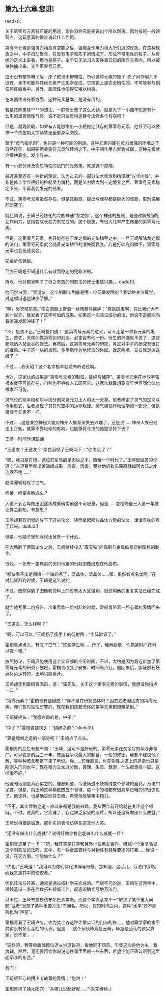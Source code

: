 ## [第九十六章 您讲!](https://www.xxbiquge.com/11_11207/9131670.html)
readx();

  关于第零号元素有可能的用途，崇白羽终究是美说出个所以然来。因为按照一般的观点，这玩意真的很难说起什么作用。

  第零号元素是强灵力抬高真空能之后、强相互作用力增大所引发的现象。在这种现象之中，中子自动聚合，在没有电子和质子的情况下，形成不带电性的粒子。从传统的定义上来看，那也是原子。由于它无法归入天序表已知的所有元素内，所以被单独摘出来，充作第零号元素。

  由于没有核外电子层，原子核也不带电性，所以这种元素的原子-原子间作用几乎没有，也不可能与其他元素产生化学反应。它理论上是完全惰性的，不可能参与到任何炼器当中。另外，超流性也使得它难以约束。

  在炼器或者符篆方面，这种元素基本上是没有用的。

  若是按照愚昧****的想法，一群修士费了这么大劲，就是为了一小瓶不知道有什么用的昂贵惰性气体，说不定只会觉得这群今法修各个有病吧？

  但是，就现阶段，如果有人能够拿出一小瓶稳定储存的第零号元素，他甚至可以要求一个炼虚期大宗师拿出全部身家交换。

  至于“灵气指示剂”，也只是一种可能的用途。这种元素只能在灵力很强的环境之下自然存在。如果突然暴露在元灵气环境之下，中子间作用力就会减弱，这种元素就会很快衰变，发出光来。

  有一小部分涉及物质特性的法门的光效果，就是这个原理。

  最近甚至还有一种新的理论，认为过去的一部分法术修炼到精深就“光华内敛”，并非是修士学会很好的控制灵力消耗，而是法力强大到一定境界之后，第零号元素稳定下来，不再衰变发光的结果。

  不过，第零号元素虽然存在，但是其制取、提出与保存都是巨大的难题，更别说展开研究了。

  就比如说，王崎已经炼化的龙族神通“龙之御”。这个神通的施展，是通过解放强相互作用力，是指变成长程力来完成的。这个现象，有很大几率产生微量的第零号元素。

  但是，这第零号元素，也只能存在于龙之御的光焰鳞甲之中。一旦王崎解除龙之御的法门，第零号元素就会随着光焰鳞甲的消失而衰变。若是打碎光焰鳞甲，第零号元素也会迅速衰变。

  完全步伐保留。

  至少王崎是不知道什么有效而稳定的提取法的。

  所以，他对那发明了了行之有效的制取法的修士很感兴趣。，dudu1();

  他问崇白羽：“崇道友，这个制取法到底是哪一位前辈发明的？我始终关注算学，对这领域道也缺少了解。”

  “啊，弥天昭前辈。”崇白羽脸上带着一丝艳慕与嫉妒：“真是厉害啊，只比我们大不到一百岁，就发表了这样可怕的成果。如果这一次验证成功的话，他说不定都能向着逍遥发起冲锋了！”

  “不，应该不止。”王崎接口道：“这第零号元素的意义，可不止是一种新元素的发生。首先，天序剑碟第零剑的剑法，必定会有他一份。衍生的神通就不说了，这些都能纳入焚金谷的修法。再然后，这第零号元素的研究，肯定对中子的研究有很打的推动。中子这一块的发现，多半能作为他修法的外延。就这两点，妥妥就是逍遥级了。”

  不过……弥天昭？这个名字根本就没有听说过啊。

  也对，这家伙的成果是“第零号元素的制取、提纯与储存”。第零号元素在地球宇宙根本就不可能存在，自然也不会有人去研究它。这家伙就算想要有异世界同位体也根本不可能。

  灵气论的前半段和后半段分别来自元力上人和太一天尊。前者确定了灵气的定义与作用形式，后者发现了其在时空中的运作规律。灵气被视作物理学的一部分。但是第零号元素不一样。

  不过……这是某位神秘大能对神州人族渐渐失去兴趣了，还是说……神州人族已经走上正轨，就算不靠地球的影响，也能够将今法的道路坚持下去？

  王崎一时间浮想联翩

  “王道友？王道友？”崇白羽唤了王崎两下：“你怎么了？”

  “嗯，我只是在想，这位前辈简直是天纵之才，照耀一个时代了。”王崎很诚恳的说道：“入道百年就出逍遥级成果，厉害，厉害。我对他的钦佩简直就如同大江之水连绵不绝……”

  赵清潭轻轻叹了口气。

  师弟，咱要点脸成么？

  入道不到百年做出逍遥级成果确实前途不可限量，但是……变相夸自己入道十年就让算主翻船，有意思？

  王崎却若有所思的放下了这些论文，转而拿起那些晶体方面的论文，津津有味的看了起来。dudu2();

  但是，他脑子里却浮现出另外一个计划。

  在大略翻了两篇论文之后，王崎继续投入“震天铁”的炼制与金属结晶衍射图想的制作。

  很快，一张有一张典型的天材地宝的衍射图像出现在他面前。

  “都快看不出是围绕一个轴的点了，泛晶体，泛晶体……嘿，果然有点名堂啊。”在对比资料的时候，王崎是这么说的。

  不过，既然得到了图像和资料上的没有太大区域别，就说明他的重复实证已经完成了。

  就当他写第二份报告、准备再拿一份材料的时候，霍桐青带着一脸心累的表情回来了。

  “王道友，怎么样啊？”

  “啊，可以可以。”王崎扬了扬手上的衍射图：“实际验证了。”

  霍桐青点点头，有叹了口气：“这些学生哟……行了，我再歇歇，你抓紧时间还可以做一组。”

  按照协议，王崎只能使用这个实证部的空闲时间。不过，大约是因为最近新加了第零号元素的研究计划吧，霍桐青改变了安排，时间有点赶。他回来后，实证部石妖满负荷运转的，王崎只能离开。

  王崎却走到霍桐青面前，道：“霍先生，关于这个第零元素的事情，我想请你指点一二。”

  “第零元素？”霍桐青有些疑惑：“你不是在研究晶体吗？固态或者凝固态的第零元素，我们暂时没法研究的。现在我们连超流体的第零元素都很难拿到。”

  王崎摇摇头：“我感兴趣的是，中子。”

  “中子？”霍桐青挠挠头：“缥缈之道？”dudu3();

  “算是缥缈之道的一部分吧？”王崎点了点头。

  霍桐青的脸色有些严肃：“王崎，这可不是好玩的。第零元素在焚金谷的牵涉非常广，可以说是前后三十年，焚金谷争议最大的题目。一般的修士，我都不建议他了解，等种种概念都定下来了再说。你……恕我直言，你在物性之道上的造诣也只是刚刚入门的水平，现在精力又太过分散，算理、生灵、飘渺，什么都想插一脚。这样很不好。”

  他这句话倒是真心实意的。谁都知道，今法仙道不缺横跨数个领域的全彩，万法门尤甚。但是，向王崎这种横框四五个领域、每一个领域都有很高早已哦的却很少见了。他这样，也是确实欣赏王崎，希望他能够集中精力。

  “不不，其实缥缈之道一直以来都是我的兴趣，我从两年前开始就在关注这个领域。不过，说真的，它太难了，我也缺乏实证的条件，所以还没有做出什么成就。”

  王崎说得很是诚恳。那朴实的表情仿佛在逗其他人笑。

  “还没有做出什么成就”？说得好像你肯定能做出什么成就一样！

  霍桐青思量了一下：“嗯，我其实是打算和另外一位老友合作，研究一个重复验证这个制取法的法阵。其中，有一些金属管材与对物性有特殊要求的符篆……你说一说，在这方面，你能做什么？”

  “优化。”王崎道：“我可以为你们优化法阵与符篆。您知道，这活儿，万法门很熟，而我又是其中的佼佼者。”

  优化阵法与符篆，通常是通过拓扑学来完成的。而很不巧的是，王崎在这两年中，带领基派一直在代数拓扑领域工作，起造诣确实冠绝万法门。

  只不过，王崎有意模仿布尔巴基学派。而这个学派从来不一“解决了某个重大问题”或者“发现了某种重要方法”而闻名。所以，在短时间之内，这种“水平”还不能转化为“声望”。

  霍桐青看了王崎许久。作为焚金谷这种注重实证的门派的修士，他对算学家的水平其实没有多么深刻的认识。但是……这个家伙毕竟是王崎，毕竟是公认的顶尖算家，说不定……

  “这样吧，我等会跟我那位道友说道说道，看他同不同意。毕竟这次是他为主，我为辅。然后，我还要再给你说说这件事里面的一些东西，希望你能正确认识到这里面牵涉的东西。”

  有门！

  王崎很开心的摆出听故事的表情：“您讲！”

  霍桐青揉了揉太阳穴：“从哪儿说起好呢……”(未完待续。)
